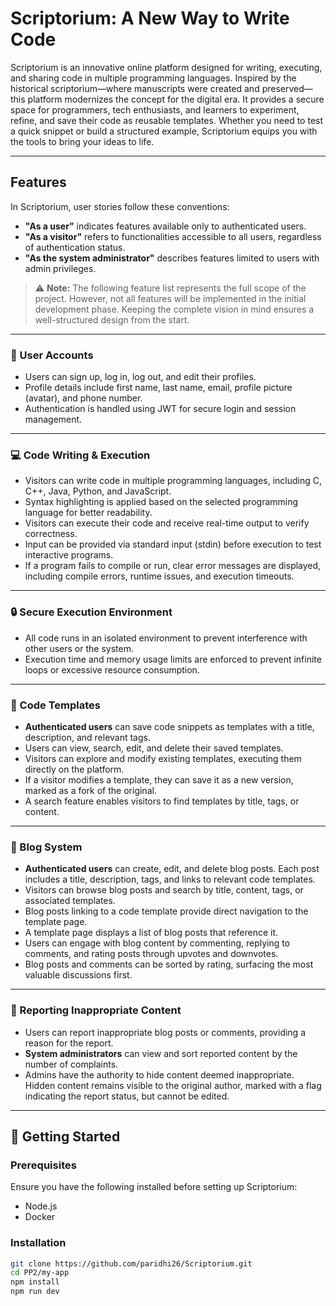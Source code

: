 # Scriptorium: A New Way to Write Code  

Scriptorium is an innovative online platform designed for writing, executing, and sharing code in multiple programming languages. Inspired by the historical scriptorium—where manuscripts were created and preserved—this platform modernizes the concept for the digital era. It provides a secure space for programmers, tech enthusiasts, and learners to experiment, refine, and save their code as reusable templates. Whether you need to test a quick snippet or build a structured example, Scriptorium equips you with the tools to bring your ideas to life.  

---

## Features  

In Scriptorium, user stories follow these conventions:  
- **"As a user"** indicates features available only to authenticated users.  
- **"As a visitor"** refers to functionalities accessible to all users, regardless of authentication status.  
- **"As the system administrator"** describes features limited to users with admin privileges.  

> ⚠️ **Note:** The following feature list represents the full scope of the project. However, not all features will be implemented in the initial development phase. Keeping the complete vision in mind ensures a well-structured design from the start.  

---

### 🔐 User Accounts  

- Users can sign up, log in, log out, and edit their profiles.  
- Profile details include first name, last name, email, profile picture (avatar), and phone number.  
- Authentication is handled using JWT for secure login and session management.  

---

### 💻 Code Writing & Execution  

- Visitors can write code in multiple programming languages, including C, C++, Java, Python, and JavaScript.  
- Syntax highlighting is applied based on the selected programming language for better readability.  
- Visitors can execute their code and receive real-time output to verify correctness.  
- Input can be provided via standard input (stdin) before execution to test interactive programs.  
- If a program fails to compile or run, clear error messages are displayed, including compile errors, runtime issues, and execution timeouts.  

---

### 🔒 Secure Execution Environment  

- All code runs in an isolated environment to prevent interference with other users or the system.  
- Execution time and memory usage limits are enforced to prevent infinite loops or excessive resource consumption.  

---

### 📂 Code Templates  

- **Authenticated users** can save code snippets as templates with a title, description, and relevant tags.  
- Users can view, search, edit, and delete their saved templates.  
- Visitors can explore and modify existing templates, executing them directly on the platform.  
- If a visitor modifies a template, they can save it as a new version, marked as a fork of the original.  
- A search feature enables visitors to find templates by title, tags, or content.  

---

### 📝 Blog System  

- **Authenticated users** can create, edit, and delete blog posts. Each post includes a title, description, tags, and links to relevant code templates.  
- Visitors can browse blog posts and search by title, content, tags, or associated templates.  
- Blog posts linking to a code template provide direct navigation to the template page.  
- A template page displays a list of blog posts that reference it.  
- Users can engage with blog content by commenting, replying to comments, and rating posts through upvotes and downvotes.  
- Blog posts and comments can be sorted by rating, surfacing the most valuable discussions first.  

---

### 🚨 Reporting Inappropriate Content  

- Users can report inappropriate blog posts or comments, providing a reason for the report.  
- **System administrators** can view and sort reported content by the number of complaints.  
- Admins have the authority to hide content deemed inappropriate. Hidden content remains visible to the original author, marked with a flag indicating the report status, but cannot be edited.  

---

## 🚀 Getting Started  

### Prerequisites  
Ensure you have the following installed before setting up Scriptorium:  
- Node.js   
- Docker 

### Installation  

```sh
git clone https://github.com/paridhi26/Scriptorium.git
cd PP2/my-app
npm install
npm run dev 
